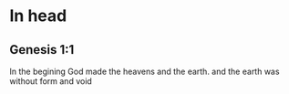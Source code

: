 # In head
## Genesis 1:1
In the begining God made the heavens and the earth.
and the earth was without form and void